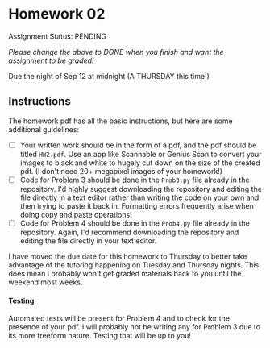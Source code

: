 # Homework 02

Assignment Status: PENDING

_Please change the above to DONE when you finish and want the assignment to be graded!_

Due the night of Sep 12 at midnight (A THURSDAY this time!)

## Instructions
The homework pdf has all the basic instructions, but here are some additional guidelines:
 - [ ] Your written work should be in the form of a pdf, and the pdf should be titled `HW2.pdf`. Use an app like Scannable or Genius Scan to convert your images to black and white to hugely cut down on the size of the created pdf. (I don't need 20+ megapixel images of your homework!)
 - [ ] Code for Problem 3 should be done in the `Prob3.py` file already in the repository. I'd highly suggest downloading the repository and editing the file directly in a text editor rather than writing the code on your own and then trying to paste it back in. Formatting errors frequently arise when doing copy and paste operations!
 - [ ] Code for Problem 4 should be done in the `Prob4.py` file already in the repository. Again, I'd recommend downloading the repository and editing the file directly in your text editor.

I have moved the due date for this homework to Thursday to better take advantage of the tutoring happening on Tuesday and Thursday nights. This does mean I probably won't get graded materials back to you until the weekend most weeks.

#### Testing
Automated tests will be present for Problem 4 and to check for the presence of your pdf. I will probably not be writing any for Problem 3 due to its more freeform nature. Testing that will be up to you!
